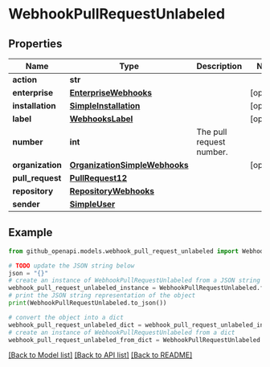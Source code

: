 # WebhookPullRequestUnlabeled


## Properties

Name | Type | Description | Notes
------------ | ------------- | ------------- | -------------
**action** | **str** |  | 
**enterprise** | [**EnterpriseWebhooks**](EnterpriseWebhooks.md) |  | [optional] 
**installation** | [**SimpleInstallation**](SimpleInstallation.md) |  | [optional] 
**label** | [**WebhooksLabel**](WebhooksLabel.md) |  | [optional] 
**number** | **int** | The pull request number. | 
**organization** | [**OrganizationSimpleWebhooks**](OrganizationSimpleWebhooks.md) |  | [optional] 
**pull_request** | [**PullRequest12**](PullRequest12.md) |  | 
**repository** | [**RepositoryWebhooks**](RepositoryWebhooks.md) |  | 
**sender** | [**SimpleUser**](SimpleUser.md) |  | 

## Example

```python
from github_openapi.models.webhook_pull_request_unlabeled import WebhookPullRequestUnlabeled

# TODO update the JSON string below
json = "{}"
# create an instance of WebhookPullRequestUnlabeled from a JSON string
webhook_pull_request_unlabeled_instance = WebhookPullRequestUnlabeled.from_json(json)
# print the JSON string representation of the object
print(WebhookPullRequestUnlabeled.to_json())

# convert the object into a dict
webhook_pull_request_unlabeled_dict = webhook_pull_request_unlabeled_instance.to_dict()
# create an instance of WebhookPullRequestUnlabeled from a dict
webhook_pull_request_unlabeled_from_dict = WebhookPullRequestUnlabeled.from_dict(webhook_pull_request_unlabeled_dict)
```
[[Back to Model list]](../README.md#documentation-for-models) [[Back to API list]](../README.md#documentation-for-api-endpoints) [[Back to README]](../README.md)


